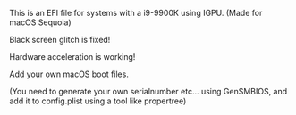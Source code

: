 This is an EFI file for systems with a i9-9900K using IGPU. (Made for macOS Sequoia)

Black screen glitch is fixed!

Hardware acceleration is working!

Add your own macOS boot files.

(You need to generate your own serialnumber etc... using GenSMBIOS, and add it to config.plist using a tool like propertree)
